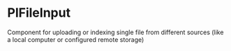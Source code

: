 # PlFileInput

Component for uploading or indexing single file from different sources (like a local
computer or configured remote storage)

<PlFileInputBasic />
